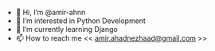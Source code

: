 - 👋 Hi, I’m @amir-ahnn
- 👀 I’m interested in Python Development
- 🌱 I’m currently learning Django
- 📫 How to reach me << amir.ahadnezhaad@gmail.com >>

<!---
amir-ahnn/amir-ahnn is a ✨ special ✨ repository because its `README.md` (this file) appears on your GitHub profile.
You can click the Preview link to take a look at your changes.
--->
